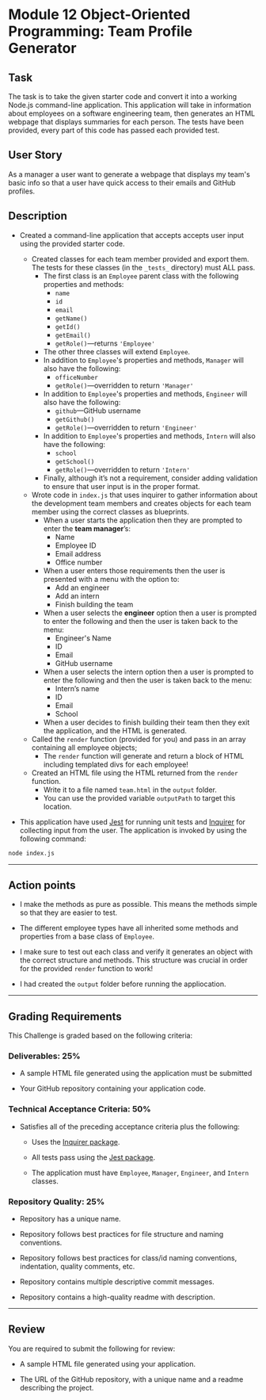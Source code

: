 # Module 12 Object-Oriented Programming: Team Profile Generator

## Task

The task is to take the given starter code and convert it into a working Node.js command-line application. This application will take in information about employees on a software engineering team, then generates an HTML webpage that displays summaries for each person. The tests have been provided, every part of this code has passed each provided test.

## User Story

As a manager a user want to generate a webpage that displays my team's basic info so that a user have quick access to their emails and GitHub profiles.

## Description

* Created a command-line application that accepts accepts user input using the provided starter code.   
  * Created classes for each team member provided and export them. The tests for these classes (in the `_tests_` directory) must ALL pass.     
    * The first class is an `Employee` parent class with the following properties and methods:       
      * `name`
      * `id`
      * `email`
      * `getName()`
      * `getId()`
      * `getEmail()`
      * `getRole()`&mdash;returns `'Employee'`     
    * The other three classes will extend `Employee`.      
    * In addition to `Employee`'s properties and methods, `Manager` will also have the following:
      * `officeNumber`
      * `getRole()`&mdash;overridden to return `'Manager'`
    * In addition to `Employee`'s properties and methods, `Engineer` will also have the following:
      * `github`&mdash;GitHub username
      * `getGithub()`
      * `getRole()`&mdash;overridden to return `'Engineer'`
    * In addition to `Employee`'s properties and methods, `Intern` will also have the following:
      * `school`
      * `getSchool()`
      * `getRole()`&mdash;overridden to return `'Intern'`
    * Finally, although it’s not a requirement, consider adding validation to ensure that user input is in the proper format.   
  * Wrote code in `index.js` that uses inquirer to gather information about the development team members and creates objects for each team member using the correct classes as blueprints.
    * When a user starts the application then they are prompted to enter the **team manager**’s:
      * Name
      * Employee ID
      * Email address
      * Office number
    * When a user enters those requirements then the user is presented with a menu with the option to:
      * Add an engineer
      * Add an intern 
      * Finish building the team
    * When a user selects the **engineer** option then a user is prompted to enter the following and then the user is taken back to the menu:
      * Engineer's Name
      * ID
      * Email
      * GitHub username
    * When a user selects the intern option then a user is prompted to enter the following and then the user is taken back to the menu:
      * Intern’s name
      * ID
      * Email
      * School
    * When a user decides to finish building their team then they exit the application, and the HTML is generated.
  * Called the `render` function (provided for you) and pass in an array containing all employee objects; 
    * The `render` function will generate and return a block of HTML including templated divs for each employee!
  * Created an HTML file using the HTML returned from the `render` function. 
    * Write it to a file named `team.html` in the `output` folder. 
    * You can use the provided variable `outputPath` to target this location.

* This application have used [Jest](https://www.npmjs.com/package/jest) for running unit tests and [Inquirer](https://www.npmjs.com/package/inquirer) for collecting input from the user. The application is invoked by using the following command:

```bash
node index.js
```

---

## Action points

* I make the methods as pure as possible. This means the methods simple so that they are easier to test.

* The different employee types have all inherited some methods and properties from a base class of `Employee`.
 
* I make sure to test out each class and verify it generates an object with the correct structure and methods. This structure was crucial in order for the provided `render` function to work!
  
* I had created the `output` folder before running the appliocation.

---

## Grading Requirements

This Challenge is graded based on the following criteria: 

### Deliverables: 25%

* A sample HTML file generated using the application must be submitted

* Your GitHub repository containing your application code.

### Technical Acceptance Criteria: 50%

* Satisfies all of the preceding acceptance criteria plus the following:

	* Uses the [Inquirer package](https://www.npmjs.com/package/inquirer).

	* All tests pass using the [Jest package](https://www.npmjs.com/package/jest).

  * The application must have `Employee`, `Manager`, `Engineer`, and `Intern` classes.

### Repository Quality: 25%

* Repository has a unique name.

* Repository follows best practices for file structure and naming conventions.

* Repository follows best practices for class/id naming conventions, indentation, quality comments, etc.

* Repository contains multiple descriptive commit messages.

* Repository contains a high-quality readme with description.

---



## Review

You are required to submit the following for review:

* A sample HTML file generated using your application.

* The URL of the GitHub repository, with a unique name and a readme describing the project.

